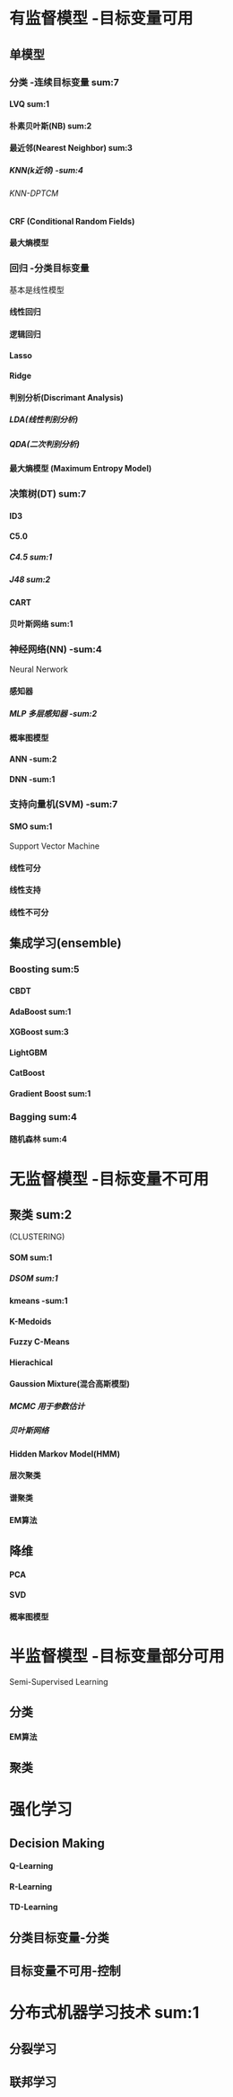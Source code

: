 # 有监督模型 -目标变量可用 

## 单模型
### 分类 -连续目标变量 sum:7
#### LVQ sum:1
#### 朴素贝叶斯(NB) sum:2
#### 最近邻(Nearest Neighbor) sum:3
##### KNN(k近邻) -sum:4
###### KNN-DPTCM
#### CRF (Conditional Random Fields)
#### 最大熵模型

### 回归 -分类目标变量
基本是线性模型
####  线性回归
####  逻辑回归
####  Lasso
####  Ridge
#### 判别分析(Discrimant Analysis)
##### LDA(线性判别分析)
##### QDA(二次判别分析)
#### 最大熵模型 (Maximum Entropy Model)

### 决策树(DT) sum:7
####  ID3
####  C5.0
##### C4.5 sum:1
##### J48 sum:2
####  CART
####  贝叶斯网络 sum:1

### 神经网络(NN) -sum:4
Neural Nerwork
####  感知器
##### MLP 多层感知器 -sum:2
####  概率图模型

#### ANN -sum:2
#### DNN -sum:1
###  支持向量机(SVM) -sum:7
#### SMO sum:1

Support Vector Machine
####  线性可分
####  线性支持
####  线性不可分
## 集成学习(ensemble)
### Boosting sum:5
####  CBDT
####  AdaBoost sum:1
####  XGBoost sum:3
####  LightGBM
####  CatBoost
####  Gradient Boost sum:1
### Bagging sum:4
####  随机森林 sum:4
# 无监督模型 -目标变量不可用 

## 聚类 sum:2
(CLUSTERING)
#### SOM sum:1
##### DSOM sum:1
####  kmeans -sum:1
#### K-Medoids
####  Fuzzy C-Means
####  Hierachical
####  Gaussion Mixture(混合高斯模型)
##### MCMC 用于参数估计
#####  贝叶斯网络
####  Hidden Markov Model(HMM)
####  层次聚类
####  谱聚类
####  EM算法


## 降维
####  PCA
####  SVD
####  概率图模型
# 半监督模型 -目标变量部分可用
Semi-Supervised Learning
## 分类
####  EM算法
## 聚类
# 强化学习
## Decision Making
#### Q-Learning
#### R-Learning
#### TD-Learning
## 分类目标变量-分类
## 目标变量不可用-控制
# 分布式机器学习技术 sum:1
## 分裂学习
## 联邦学习